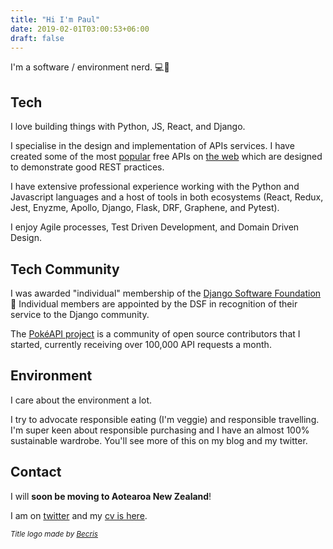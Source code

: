 ```yaml
---
title: "Hi I'm Paul"
date: 2019-02-01T03:00:53+06:00
draft: false
---
```


I'm a software / environment nerd. 💻🌳
## Tech

I love building things with Python, JS, React, and Django.

I specialise in the design and implementation of APIs services. I have created some of the most [popular](https://pokeapi.co) free APIs on [the web](https://swapi.co) which are designed to demonstrate good REST practices.

I have extensive professional experience working with the Python and Javascript languages and a host of tools in both ecosystems (React, Redux, Jest, Enyzme, Apollo, Django, Flask, DRF, Graphene, and Pytest).

I enjoy Agile processes, Test Driven Development, and Domain Driven Design.

## Tech Community

I was awarded "individual" membership of the [Django Software Foundation](https://www.djangoproject.com/foundation/individual-members/) 💚
Individual members  are appointed by the DSF in recognition of their service to the Django community.

The [PokéAPI project](https://github.com/pokeapi/) is a community of open source contributors that I started, currently receiving over 100,000 API requests a month.

## Environment

I care about the environment a lot.

I try to advocate responsible eating (I'm veggie) and responsible travelling. I'm super keen about responsible purchasing and I have an almost 100% sustainable wardrobe. You'll see more of this on my blog and my twitter.


## Contact

 I will **soon be moving to Aotearoa New Zealand**!

I am on [twitter](https://twitter.com/phalt_) and my [cv is here](https://www.dropbox.com/s/0atn5dc7tmazk0c/paul_hallett.pdf?dl=0).

<small>_Title logo made by [Becris](https://www.flaticon.com/authors/becris)_</small>
